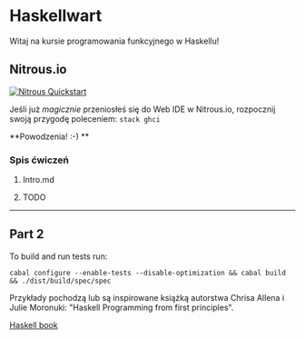 Haskellwart
===========

Witaj na kursie programowania funkcyjnego w Haskellu!

Nitrous.io
----------

[![Nitrous Quickstart](https://nitrous-image-icons.s3.amazonaws.com/quickstart.svg)](https://www.nitrous.io/quickstart?repo=https://github.com/note/fp-programming-course.git)

Jeśli już *magicznie* przeniosłeś się do Web IDE w Nitrous.io, rozpocznij swoją przygodę poleceniem: `stack ghci`

**Powodzenia! :-) **

### Spis ćwiczeń

1. Intro.md

2. TODO


--------------------------------

Part 2
------

To build and run tests run:

```
cabal configure --enable-tests --disable-optimization && cabal build && ./dist/build/spec/spec
```


Przykłady pochodzą lub są inspirowane książką autorstwa Chrisa Allena i Julie Moronuki: "Haskell Programming from first principles".

[Haskell book](http://haskellbook.com/)

